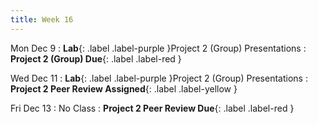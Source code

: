 ```yaml
---
title: Week 16
---
```


Mon Dec 9
: **Lab**{: .label .label-purple }Project 2 (Group) Presentations
: **Project 2 (Group) Due**{: .label .label-red }

Wed Dec 11
: **Lab**{: .label .label-purple }Project 2 (Group) Presentations
: **Project 2 Peer Review Assigned**{: .label .label-yellow }

Fri Dec 13
: No Class
: **Project 2 Peer Review Due**{: .label .label-red }